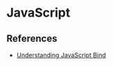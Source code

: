 # JavaScript

## References

- [Understanding JavaScript Bind](https://www.smashingmagazine.com/2014/01/understanding-javascript-function-prototype-bind/)
